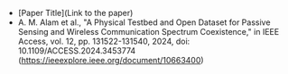 - [Paper Title](Link to the paper)
- A. M. Alam et al., "A Physical Testbed and Open Dataset for Passive Sensing and Wireless Communication Spectrum 
  Coexistence," in IEEE Access, vol. 12, pp. 131522-131540, 2024, doi: 10.1109/ACCESS.2024.3453774 
  (https://ieeexplore.ieee.org/document/10663400)


